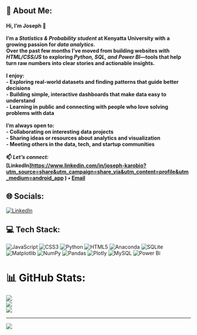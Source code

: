 ## 💫 About Me:
#### Hi, I’m Joseph 👋<br><br>I’m a *Statistics & Probability student* at Kenyatta University with a growing passion for *data analytics*.  <br>Over the past few months I’ve moved from building websites with *HTML/CSS/JS* to exploring *Python, SQL, and Power BI*—tools that help turn raw numbers into clear stories and actionable insights.<br><br>I enjoy:<br>- Exploring real-world datasets and finding patterns that guide better decisions  <br>- Building simple, interactive dashboards that make data easy to understand  <br>- Learning in public and connecting with people who love solving problems with data<br><br>I’m always open to:<br>- Collaborating on interesting data projects  <br>- Sharing ideas or resources about analytics and visualization  <br>- Meeting others in the data, tech, and startup communities<br><br>📫 *Let’s connect:*  <br>[LinkedIn]https://www.linkedin.com/in/joseph-karobio?utm_source=share&utm_campaign=share_via&utm_content=profile&utm_medium=android_app ) • [Email](mailto:karobioj@email.com)


## 🌐 Socials:
[![LinkedIn](https://img.shields.io/badge/LinkedIn-%230077B5.svg?logo=linkedin&logoColor=white)](https://linkedin.com/in/https://www.linkedin.com/in/joseph-karobio?utm_source=share&utm_campaign=share_via&utm_content=profile&utm_medium=android_app) 

## 💻 Tech Stack:
![JavaScript](https://img.shields.io/badge/javascript-%23323330.svg?style=flat&logo=javascript&logoColor=%23F7DF1E) ![CSS3](https://img.shields.io/badge/css3-%231572B6.svg?style=flat&logo=css3&logoColor=white) ![Python](https://img.shields.io/badge/python-3670A0?style=flat&logo=python&logoColor=ffdd54) ![HTML5](https://img.shields.io/badge/html5-%23E34F26.svg?style=flat&logo=html5&logoColor=white) ![Anaconda](https://img.shields.io/badge/Anaconda-%2344A833.svg?style=flat&logo=anaconda&logoColor=white) ![SQLite](https://img.shields.io/badge/sqlite-%2307405e.svg?style=flat&logo=sqlite&logoColor=white) ![Matplotlib](https://img.shields.io/badge/Matplotlib-%23ffffff.svg?style=flat&logo=Matplotlib&logoColor=black) ![NumPy](https://img.shields.io/badge/numpy-%23013243.svg?style=flat&logo=numpy&logoColor=white) ![Pandas](https://img.shields.io/badge/pandas-%23150458.svg?style=flat&logo=pandas&logoColor=white) ![Plotly](https://img.shields.io/badge/Plotly-%233F4F75.svg?style=flat&logo=plotly&logoColor=white) ![MySQL](https://img.shields.io/badge/mysql-4479A1.svg?style=flat&logo=mysql&logoColor=white) ![Power Bi](https://img.shields.io/badge/power_bi-F2C811?style=flat&logo=powerbi&logoColor=black)
# 📊 GitHub Stats:
![](https://github-readme-stats.vercel.app/api?username=DevJoece&theme=tokyonight&hide_border=false&include_all_commits=false&count_private=false)<br/>
![](https://nirzak-streak-stats.vercel.app/?user=DevJoece&theme=tokyonight&hide_border=false)<br/>
![](https://github-readme-stats.vercel.app/api/top-langs/?username=DevJoece&theme=tokyonight&hide_border=false&include_all_commits=false&count_private=false&layout=compact)

---
[![](https://visitcount.itsvg.in/api?id=DevJoece&icon=0&color=0)](https://visitcount.itsvg.in)

<!-- Proudly created with GPRM ( https://gprm.itsvg.in ) -->
